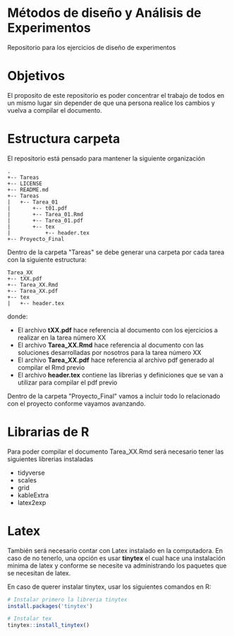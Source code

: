 Métodos de diseño y Análisis de Experimentos
===================================

Repositorio para los ejercicios de diseño de experimentos

# Objetivos

El proposito de este repositorio es poder concentrar el trabajo de todos en un mismo lugar sin depender de que una persona realice los cambios y vuelva a compilar el documento.

# Estructura carpeta

El repositorio está pensado para mantener la siguiente organización

```
.
+-- Tareas
+-- LICENSE
+-- README.md
+-- Tareas
|   +-- Tarea_01
|       +-- t01.pdf
|       +-- Tarea_01.Rmd
|       +-- Tarea_01.pdf
|       +-- tex
|           +-- header.tex
+-- Proyecto_Final
```

Dentro de la carpeta "Tareas" se debe generar una carpeta por cada tarea con la siguiente estructura:

```
Tarea_XX
+-- tXX.pdf
+-- Tarea_XX.Rmd
+-- Tarea_XX.pdf
+-- tex
|   +-- header.tex
```
donde:
- El archivo **tXX.pdf** hace referencia al documento con los ejercicios a realizar en la tarea número XX
- El archivo **Tarea_XX.Rmd** hace referencia al documento con las soluciones desarrolladas por nosotros para la tarea número XX
- El archivo **Tarea_XX.pdf** hace referencia al archivo pdf generado al compilar el Rmd previo
- El archivo **header.tex** contiene las librerias y definiciones que se van a utilizar para compilar el pdf previo

Dentro de la carpeta "Proyecto_Final" vamos a incluir todo lo relacionado con el proyecto conforme vayamos avanzando.

# Librarias de R

Para poder compilar el documento Tarea_XX.Rmd será necesario tener las siguientes librerias instaladas

- tidyverse
- scales
- grid
- kableExtra
- latex2exp

# Latex

También será necesario contar con Latex instalado en la computadora. En caso de no tenerlo, una opción es usar **tinytex** el cual hace una instalación minima de latex y conforme se necesite va administrando los paquetes que se necesitan de latex.

En caso de querer instalar tinytex, usar los siguientes comandos en R:

```r
# Instalar primero la libreria tinytex
install.packages('tinytex')

# Instalar tex
tinytex::install_tinytex()
```

